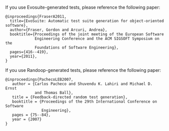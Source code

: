 If you use Evosuite-generated tests, please reference the following paper:

```
@inproceedings{FraserA2011,
  title={EvoSuite: Automatic test suite generation for object-oriented software},
  author={Fraser, Gordon and Arcuri, Andrea},
  booktitle={Proceedings of the joint meeting of the European Software
             Engineering Conference and the ACM SIGSOFT Symposium on the
             Foundations of Software Engineering},
  pages={416--419},
  year={2011},
}
```

If you use Randoop-generated tests, please reference the following paper:

```
@inproceedings{PachecoLEB2007,
   author = {Carlos Pacheco and Shuvendu K. Lahiri and Michael D. Ernst
             and Thomas Ball},
   title = {Feedback-directed random test generation},
   booktitle = {Proceedings of the 29th International Conference on Software
                Engineering},
   pages = {75--84},
   year = {2007}
}
```
